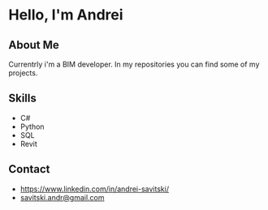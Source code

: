 # Hello, I'm Andrei

## About Me

Currentrly i'm a BIM developer. In my repositories you can find some of my projects. 

## Skills
- C#
- Python
- SQL
- Revit

## Contact
- https://www.linkedin.com/in/andrei-savitski/
- savitski.andr@gmail.com
